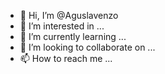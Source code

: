 - 👋 Hi, I’m @Aguslavenzo
- 👀 I’m interested in ...
- 🌱 I’m currently learning ...
- 💞️ I’m looking to collaborate on ...
- 📫 How to reach me ...

<!---
Aguslavenzo/Aguslavenzo is a ✨ special ✨ repository because its `README.md` (this file) appears on your GitHub profile.
You can click the Preview link to take a look at your changes.
--->
